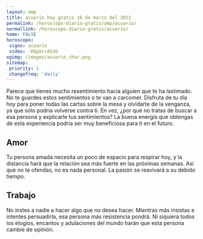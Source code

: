 ```yaml
---
layout: amp
title: acuario hoy gratis 16 de marzo del 2022 
permalink: /horoscopo-diario-gratis/amp/acuario/
normallink: /horoscopo-diario-gratis/acuario/
home: FALSE
horoscopo:
 signo: acuario
 video: -DQpmrrAIeU
ogimg: /images/acuario_char.png
sitemap:
 priority: 1
 changefreq: 'daily'
---
```



Parece que tienes mucho resentimiento hacia alguien que te ha lastimado. No te guardes estos sentimientos o te van a carcomer. Disfruta de tu día hoy para poner todas las cartas sobre la mesa y olvidarte de la venganza, ya que sólo podría volverse contra ti. En vez, ¿por qué no tratas de buscar a esa persona y explicarle tus sentimientos? La buena energía que obtengas de esta experiencia podría ser muy beneficiosa para ti en el futuro.

## Amor

Tu persona amada necesita un poco de espacio para respirar hoy, y la distancia hará que la relación sea más fuerte en las próximas semanas. Así que no te ofendas, no es nada personal. La pasión se reavivará a su debido tiempo.

## Trabajo

No instes a nadie a hacer algo que no desea hacer. Mientras más insistas e intentes persuadirla, esa persona más resistencia pondrá. Ni siquiera todos los elogios, encantos y adulaciones del mundo harán que esta persona cambie de opinión.